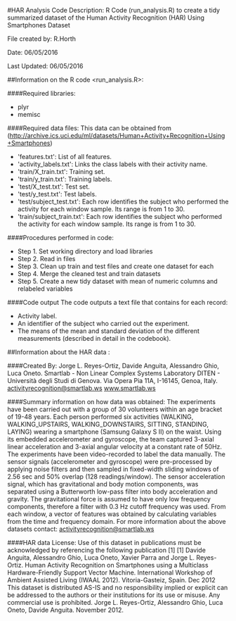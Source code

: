 #HAR Analysis Code
Description: R Code (run_analysis.R) to create a tidy summarized dataset of the Human Activity Recognition (HAR) Using Smartphones Dataset

File created by: R.Horth

Date: 06/05/2016

Last Updated: 06/05/2016

##Information on the R code <run_analysis.R>:

####Required libraries:
- plyr
- memisc

####Required data files:
This data can be obtained from (http://archive.ics.uci.edu/ml/datasets/Human+Activity+Recognition+Using+Smartphones)
- 'features.txt': List of all features.
- 'activity_labels.txt': Links the class labels with their activity name.
- 'train/X_train.txt': Training set.
- 'train/y_train.txt': Training labels.
- 'test/X_test.txt': Test set.
- 'test/y_test.txt': Test labels.
- 'test/subject_test.txt': Each row identifies the subject who performed the activity for each window sample. Its range is from 1 to 30. 
- 'train/subject_train.txt': Each row identifies the subject who performed the activity for each window sample. Its range is from 1 to 30. 

####Procedures performed in code:
- Step 1. Set working directory and load libraries
- Step 2. Read in files
- Step 3. Clean up train and test files and create one dataset for each
- Step 4. Merge the cleaned test and train datasets
- Step 5. Create a new tidy dataset with mean of numeric columns and relabeled variables 

####Code output
The code outputs a text file that contains for each record:
- Activity label. 
- An identifier of the subject who carried out the experiment.
- The means of the mean and standard deviation of the different measurements (described in detail in the codebook). 

##Information about the HAR data :

####Created By: 
Jorge L. Reyes-Ortiz, Davide Anguita, Alessandro Ghio, Luca Oneto.
Smartlab - Non Linear Complex Systems Laboratory
DITEN - Università degli Studi di Genova.
Via Opera Pia 11A, I-16145, Genoa, Italy.
activityrecognition@smartlab.ws
www.smartlab.ws

####Summary information on how data was obtained:
The experiments have been carried out with a group of 30 volunteers within an age bracket of 19-48 years. Each person performed six activities (WALKING, WALKING_UPSTAIRS, WALKING_DOWNSTAIRS, SITTING, STANDING, LAYING) wearing a smartphone (Samsung Galaxy S II) on the waist. Using its embedded accelerometer and gyroscope, the team captured 3-axial linear acceleration and 3-axial angular velocity at a constant rate of 50Hz. The experiments have been video-recorded to label the data manually. 
The sensor signals (accelerometer and gyroscope) were pre-processed by applying noise filters and then sampled in fixed-width sliding windows of 2.56 sec and 50% overlap (128 readings/window). The sensor acceleration signal, which has gravitational and body motion components, was separated using a Butterworth low-pass filter into body acceleration and gravity. The gravitational force is assumed to have only low frequency components, therefore a filter with 0.3 Hz cutoff frequency was used. From each window, a vector of features was obtained by calculating variables from the time and frequency domain. 
For more information about the above datasets contact: activityrecognition@smartlab.ws

####HAR data License:
Use of this dataset in publications must be acknowledged by referencing the following publication [1] 
[1] Davide Anguita, Alessandro Ghio, Luca Oneto, Xavier Parra and Jorge L. Reyes-Ortiz. Human Activity Recognition on Smartphones using a Multiclass Hardware-Friendly Support Vector Machine. International Workshop of Ambient Assisted Living (IWAAL 2012). Vitoria-Gasteiz, Spain. Dec 2012
This dataset is distributed AS-IS and no responsibility implied or explicit can be addressed to the authors or their institutions for its use or misuse. Any commercial use is prohibited.
Jorge L. Reyes-Ortiz, Alessandro Ghio, Luca Oneto, Davide Anguita. November 2012.

